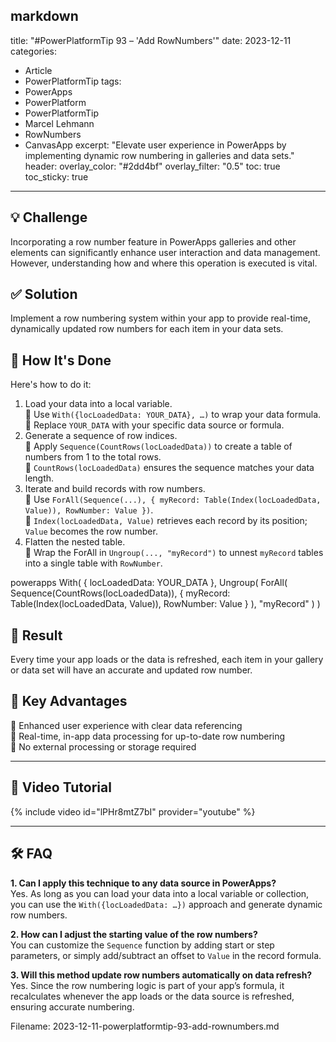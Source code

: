 markdown
---
title: "#PowerPlatformTip 93 – 'Add RowNumbers'"
date: 2023-12-11
categories:
  - Article
  - PowerPlatformTip
tags:
  - PowerApps
  - PowerPlatform
  - PowerPlatformTip
  - Marcel Lehmann
  - RowNumbers
  - CanvasApp
excerpt: "Elevate user experience in PowerApps by implementing dynamic row numbering in galleries and data sets."
header:
  overlay_color: "#2dd4bf"
  overlay_filter: "0.5"
toc: true
toc_sticky: true
---

## 💡 Challenge
Incorporating a row number feature in PowerApps galleries and other elements can significantly enhance user interaction and data management. However, understanding how and where this operation is executed is vital.

## ✅ Solution
Implement a row numbering system within your app to provide real-time, dynamically updated row numbers for each item in your data sets.

## 🔧 How It's Done
Here's how to do it:
1. Load your data into a local variable.  
   🔸 Use `With({locLoadedData: YOUR_DATA}, …)` to wrap your data formula.  
   🔸 Replace `YOUR_DATA` with your specific data source or formula.
2. Generate a sequence of row indices.  
   🔸 Apply `Sequence(CountRows(locLoadedData))` to create a table of numbers from 1 to the total rows.  
   🔸 `CountRows(locLoadedData)` ensures the sequence matches your data length.
3. Iterate and build records with row numbers.  
   🔸 Use `ForAll(Sequence(...), { myRecord: Table(Index(locLoadedData, Value)), RowNumber: Value })`.  
   🔸 `Index(locLoadedData, Value)` retrieves each record by its position; `Value` becomes the row number.
4. Flatten the nested table.  
   🔸 Wrap the ForAll in `Ungroup(..., "myRecord")` to unnest `myRecord` tables into a single table with `RowNumber`.

powerapps
With(
  { locLoadedData: YOUR_DATA },
  Ungroup(
    ForAll(
      Sequence(CountRows(locLoadedData)),
      {
        myRecord: Table(Index(locLoadedData, Value)),
        RowNumber: Value
      }
    ),
    "myRecord"
  )
)


## 🎉 Result
Every time your app loads or the data is refreshed, each item in your gallery or data set will have an accurate and updated row number.

## 🌟 Key Advantages
🔸 Enhanced user experience with clear data referencing  
🔸 Real-time, in-app data processing for up-to-date row numbering  
🔸 No external processing or storage required

---

## 🎥 Video Tutorial
{% include video id="lPHr8mtZ7bI" provider="youtube" %}

---

## 🛠️ FAQ
**1. Can I apply this technique to any data source in PowerApps?**  
Yes. As long as you can load your data into a local variable or collection, you can use the `With({locLoadedData: …})` approach and generate dynamic row numbers.

**2. How can I adjust the starting value of the row numbers?**  
You can customize the `Sequence` function by adding start or step parameters, or simply add/subtract an offset to `Value` in the record formula.

**3. Will this method update row numbers automatically on data refresh?**  
Yes. Since the row numbering logic is part of your app’s formula, it recalculates whenever the app loads or the data source is refreshed, ensuring accurate numbering.


Filename: 2023-12-11-powerplatformtip-93-add-rownumbers.md